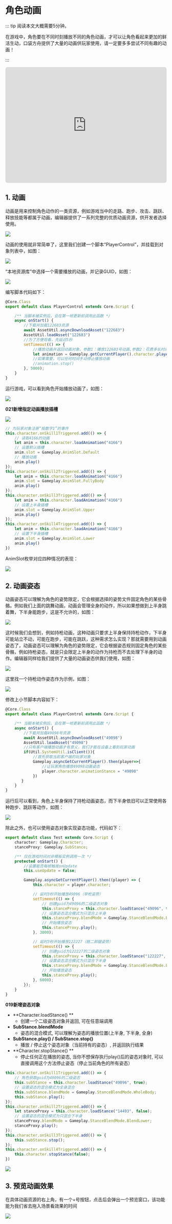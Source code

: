 # 角色动画

::: tip 阅读本文大概需要5分钟。

在游戏中，角色要在不同时刻播放不同的角色动画，才可以让角色看起来更加的鲜活生动，口袋方舟提供了大量的动画供玩家使用，请一定要多多尝试不同有趣的动画！

:::

<iframe sandbox="allow-scripts allow-downloads allow-same-origin allow-popups allow-presentation allow-forms" frameborder="0" draggable="false" allowfullscreen="" allow="encrypted-media;" referrerpolicy="" aha-samesite="" class="iframe-loaded" src=" https://player.bilibili.com/player.html?aid=905795054&bvid=BV14P4y1z71N&cid=978207056&page=1" style="border-radius: 7px; width: 100%; height: 360px;"></iframe>

## 1. 动画

动画是用来控制角色动作的一类资源，例如游戏当中的走路、跑步、攻击、跳跃、释放技能等都属于动画，编辑器提供了一系列完整的优质动画资源，供开发者选择使用。

![](https://cdn.233xyx.com/1681130073761_442.PNG)

动画的使用就非常简单了，这里我们创建一个脚本“PlayerControl”，并挂载到对象列表中，如图：

![](https://cdn.233xyx.com/1681130073506_212.PNG)

“本地资源库”中选择一个需要播放的动画，并记录GUID，如图：

![](https://cdn.233xyx.com/1681130073759_698.PNG)

编写脚本代码如下：

```ts
@Core.Class
export default class PlayerControl extends Core.Script {

    /** 当脚本被实例后，会在第一帧更新前调用此函数 */
    async onStart() {
        //下载并加载122683资源
        await AssetUtil.asyncDownloadAsset("122683")
        AssetUtil.loadAsset("122683")
        //为了方便观看，先延迟5秒
        setTimeout(() => {
            //播放动画并返回动画对象，参数1：播放122683号动画,参数2：花费多长时间播放完当前动画，这里指的是使用10秒播放完一次完整的122683号动画
            let animation = Gameplay.getCurrentPlayer().character.playAnimation("122683", 10)
            //如果需要，可以任何时间手动停止播放动画
            //animation.stop()
        }, 5000);
    }
}
```

运行游戏，可以看到角色开始播放动画了，如图：

![](https://cdn.233xyx.com/1681130073853_649.png)

**021新增指定动画播放插槽**

![](https://cdn.233xyx.com/1681130073463_751.png)

```ts
// 为玩家对象注册“按数字1”的事件
this.character.onSkill1Triggered.add(() => {
    // 读取4166的动画
    let anim = this.character.loadAnimation("4166")
    // 设置默认插槽
    anim.slot = Gameplay.AnimSlot.Default
    // 播放动画
    anim.play()
});
this.character.onSkill2Triggered.add(() => {
    let anim = this.character.loadAnimation("4166")
    anim.slot = Gameplay.AnimSlot.FullyBody
    anim.play()
});
this.character.onSkill3Triggered.add(() => {
    let anim = this.character.loadAnimation("4166")
    // 设置上半身插槽
    anim.slot = Gameplay.AnimSlot.Upper
    anim.play()
});
this.character.onSkill4Triggered.add(() => {
    let anim = this.character.loadAnimation("4166")
    // 设置下半身插槽
    anim.slot = Gameplay.AnimSlot.Lower
    anim.play()
})
```

AnimSlot枚举对应四种情况的表现：

![](https://cdn.233xyx.com/1681130073774_733.gif)

## 2. 动画姿态

动画姿态可以理解为角色的姿势限定，它会根据选择的姿势文件固定角色的某些骨骼。例如我们上面的跳舞动画，动画会管理全身的动作，所以如果想做到上半身跳着舞，下半身能跑步，这是不允许的，如图：

![](https://cdn.233xyx.com/1681130073760_235.gif)

这时候我们会想到，例如持枪动画，这种动画只要求上半身保持持枪动作，下半身可能站立不动，可能在跑步，可能在跳跃，这种需求怎么实现？那就需要用到动画姿态了，动画姿态可以理解为角色的姿势限定，它会根据姿态规则固定角色的某些骨骼，例如持枪姿态，就是只会限定上半身的动作为持枪而不去处理下半身的动作。编辑器同样给我们提供了大量的动画姿态供我们使用，如图：

![](https://cdn.233xyx.com/1681130073541_516.png)

这里找一个持枪动作姿态作为示例，如图：

![](https://cdn.233xyx.com/1681130073814_179.png)

修改上小节脚本内容如下：

```ts
@Core.Class
export default class PlayerControl extends Core.Script {

    /** 当脚本被实例后，会在第一帧更新前调用此函数 */
    async onStart() {   
        //下载并加载49098号资源 
        await AssetUtil.asyncDownloadAsset("49098")  
        AssetUtil.loadAsset("49098") 
        //只有客户端播放动画才有意义，我们才能在设备上看到玩家动画
        if(Util.SystemUtil.isClient()){
            //首先获取当前客户端的玩家对象
            Gameplay.asyncGetCurrentPlayer().then(player=>{
                //让玩家角色播放49098动画姿态
                player.character.animationStance = "49098"
            })
       }
    }
}
```

运行后可以看到，角色上半身保持了持枪动画姿态，而下半身依旧可以正常使用各种跑步、跳跃等动作，如图：

![](https://cdn.233xyx.com/1681130073425_401.gif)

除此之外，也可以使用姿态对象实现姿态功能，代码如下：

```ts
export default class Test extends Core.Script {
    character: Gameplay.Character;
    stanceProxy: Gameplay.SubStance;

    /** 仅在游戏时间对非模板实例调用一次 */
    protected onStart() {
        //设置能否每帧触发onUpdate
        this.useUpdate = false;

        Gameplay.asyncGetCurrentPlayer().then((player) => {
            this.character = player.character;

            // 延时3秒开始播放49096（举枪姿势）
            setTimeout(() => {
                // 创建guid为49096的二级姿态对象
                this.stanceProxy = this.character.loadStance("49096", true);
                // 设置姿态混合模式为只混合上半身
                this.stanceProxy.blendMode = Gameplay.StanceBlendMode.BlendUpper;
                // 开始播放姿态
                this.stanceProxy.play();
            }, 3000);

            // 延时3秒开始播放122227（翘二郎腿姿势）
            setTimeout(() => {
                // 创建guid为122227的二级姿态对象
                this.stanceProxy = this.character.loadStance("122227", true);
                // 设置姿态混合模式为只混合下半身
                this.stanceProxy.blendMode = Gameplay.StanceBlendMode.BlendLower;
                // 开始播放姿态
                this.stanceProxy.play();
            }, 6000);
        });
    }
}
```

**019新增姿态对象**

* **Character.loadStance() **
  * 创建一个二级姿态对象并返回, 可在任意端调用
* **SubStance.blendMode**
  * 姿态的混合模式, 可以理解为姿态的播放位置(上半身, 下半身, 全身)
* **SubStance.play() / SubStance.stop()**
  * 播放 / 停止这个姿态对象（当前持有的姿态）, 并返回执行结果
* **Character.stopStance() **
  * 停止任何正在播放的姿态, 当你不想保存执行play()后的姿态对象时, 可以直接调用这个方法停止姿态（停止当前角色的所有姿态）

```TypeScript
this.character.onSkill1Triggered.add(() => {
    // 角色获取guid为49096的二级姿态
    this.subStance = this.character.loadStance("49096", true);
    // 设置姿态的混合模式为全身混合
    this.subStance.blendMode = Gameplay.StanceBlendMode.WholeBody;
    this.subStance.play();
});
this.character.onSkill2Triggered.add(() => {
    let stanceProxy = this.character.loadStance("14493", false);
    // 设置姿态的混合模式为只混合下半身
    stanceProxy.blendMode = Gameplay.StanceBlendMode.BlendLower;
    stanceProxy.play();
});
this.character.onSkill3Triggered.add(() => {
    this.subStance.stop();
});
this.character.onSkill4Triggered.add(() => {
    this.character.stopStance(false);
})
```

![](https://cdn.233xyx.com/1681130073761_302.gif)

## 3. 预览动画效果

在具体动画资源的右上角，有一个+号按钮，点击后会弹出一个预览窗口，该功能能为我们省去拖入场景看效果的时间

![](https://cdn.233xyx.com/1681130073576_078.gif)

